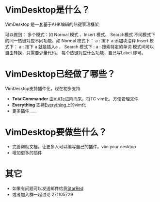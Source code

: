 # VimDesktop是什么？

VimDesktop 是一套基于AHK编辑的热键管理框架

可以做到：
多个模式：如 Normal 模式 、Insert 模式、 Search模式
不同模式下的同一热键对应不同功能。如
Normal 模式下：
    a : 按下 a 添加块注释
Insert 模式下：
    a : 按下 a 就是插入a ，
Search 模式下 :
    a : 搜索特定的单词
模式间可以自由转换，只需要少量代码。
每个热键对应什么功能，自己写Label 即可。

# VimDesktop已经做了哪些？

VimDesktop支持插件化，现在初步支持
+ __TotalCommander__ 由[ViATc](http://xbeta.info/viatc.htm)进阶而来，将TC vim化，方便管理文件
+ __Everything__ 支持[Everything](http://xbeta.info/everything-search-tool.htm)上的vim化
+ 更多插件……

# VimDesktop要做些什么？
+ 完善帮助文档，让更多人可以编写自己的插件。vim your desktop
+ 增加更多的插件

# 其它
+ 如果有问题可以发送邮件给我[StarRed](mailto:234653915@qq.com)
+ 或者加入群一起讨论 271105729
